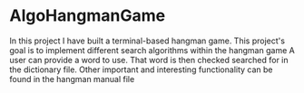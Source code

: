 # AlgoHangmanGame
 In this project I have built a terminal-based hangman game. 
 This project's goal is to implement different search algorithms within the hangman game
 A user can provide a word to use. That word is then checked searched for in the dictionary file. 
 Other important and interesting functionality can be found in the hangman manual file
